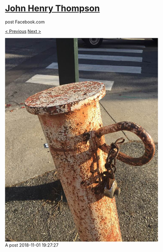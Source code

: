 # [John Henry Thompson](../README.md)
post Facebook.com

[< Previous](2018-11-02-4.md) [Next >](2018-10-30-1.md)

[![](../media/2018-11-01/Timeline-Photos-A-post.jpg)](../README.md)
A post
2018-11-01 19:27:27